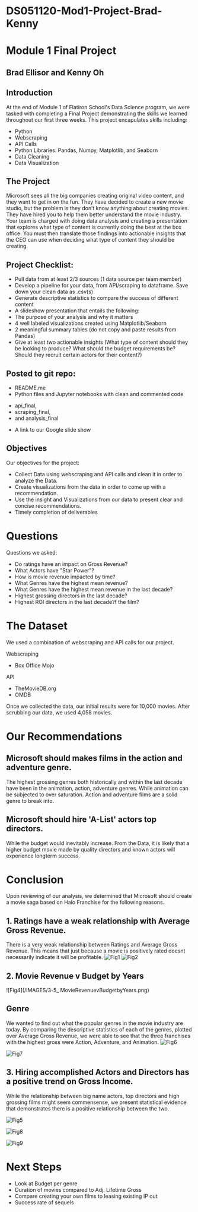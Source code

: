 # DS051120-Mod1-Project-Brad-Kenny
# Module 1 Final Project

## Brad Ellisor and Kenny Oh

## Introduction

At the end of Module 1 of Flatiron School's Data Science program, we were tasked with completing a Final Project demonstrating the skills we learned throughout our first three weeks. This project encapulates skills including:

* Python
* Webscraping
* API Calls
* Python Libraries: Pandas, Numpy, Matplotlib, and Seaborn
* Data Cleaning
* Data Visualization

## The Project

Microsoft sees all the big companies creating original video content, and they want to get in on the fun. They have decided to create a new movie studio, but the problem is they don’t know anything about creating movies. They have hired you to help them better understand the movie industry.
Your team is charged with doing data analysis and creating a presentation that explores what type of content is currently doing the best at the box office. You must then translate those findings into actionable insights that the CEO can use when deciding what type of content they should be creating.

## Project Checklist:

- Pull data from at least 2/3 sources (1 data source per team member)
- Develop a pipeline for your data, from API/scraping to dataframe. Save down your clean data as .csv(s)
- Generate descriptive statistics to compare the success of different content 
- A slideshow presentation that entails the following:
- The purpose of your analysis and why it matters
- 4 well labeled visualizations created using Matplotlib/Seaborn
- 2 meaningful summary tables (do not copy and paste results from Pandas)
- Give at least two actionable insights (What type of content should they be looking to
produce? What should the budget requirements be? Should they recruit certain actors for their content?)

## Posted to git repo:
- README.me
- Python files and Jupyter notebooks with clean and commented code
* api_final, 
* scraping_final,
* and analysis_final
- A link to our Google slide show



## Objectives

Our objectives for the project:

* Collect Data using webscraping and API calls and clean it in order to analyze the Data.
* Create visualizations from the data in order to come up with a recommendation.
* Use the insight and Visualizations from our data to present clear and concise recommendations.
* Timely completion of deliverables

# Questions 
Questions we asked:

* Do ratings have an impact on Gross Revenue?
* What Actors have "Star Power"?
* How is movie revenue impacted by time?
* What Genres have the highest mean revenue?
* What Genres have the highest mean revenue in the last decade?
* Highest grossing directors in the last decade?
* Highest ROI directors in the last decade?f the film?

# The Dataset
We used a combination of webscraping and API calls for our project. 

Webscraping
* Box Office Mojo

API
 * TheMovieDB.org
 * OMDB

Once we collected the data, our initial results were for 10,000 movies. After scrubbing our data, we used 4,058 movies.

# Our Recommendations

## Microsoft should makes films in the action and adventure genre.
The highest grossing genres both historically and within the last decade have been in the animation, action, adventure genres. While animation can be subjected to over saturation. Action and adventure films are a solid genre to break into.

## Microsoft should hire 'A-List' actors top directors.
While the budget would inevitably increase. From the Data, it is likely that a higher budget movie made by quality directors and known actors will experience longterm success.

# Conclusion

Upon reviewing of our analysis, we determined that Microsoft should create a movie saga based on Halo Franchise for the following reasons.

## 1. Ratings have a weak relationship with Average Gross Revenue.
There is a very weak relationship between Ratings and Average Gross Revenue. This means that just because a movie is positively rated doesnt necessarily indicate it will be profitable. 
![Fig1](/IMAGES/1_Rating_V_Gross.png)
![Fig2](/IMAGES/2_Corr_HM.png)





## 2. Movie Revenue v Budget by Years
![Fig4](/IMAGES/3-5_ MovieRevenuevBudgetbyYears.png)



## Genre
We wanted to find out what the popular genres in the movie industry are today. By comparing the descriptive statistics of each of the genres, plotted over Average Gross Revenue, we were able to see that the three franchises with the highest gross were Action, Adventure, and Animation.
![Fig6](/IMAGES/5_GenreAnalysis.png)

![Fig7](/IMAGES/6_Genrelast10.png)






## 3. Hiring accomplished Actors and Directors has a positive trend on Gross Income.
While the relationship between big name actors, top directors and high grossing films might seem commensense, we present statistical evidence that demonstrates there is a positive relationship between the two. 


![Fig5](/IMAGES/4_Top25Actors.png)

![Fig8](/IMAGES/7_DirGross.png)

![Fig9](/IMAGES/8_DirROI.png)


# Next Steps

* Look at Budget per genre
* Duration of movies compared to Adj. Lifetime Gross
* Compare creating your own films to leasing existing IP out 
* Success rate of sequels
